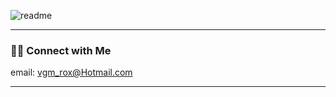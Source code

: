 ![readme](https://user-images.githubusercontent.com/103270117/179634888-a2692345-eeb1-48d0-9acd-789b4b0a0b23.png)

<hr>

<h3> 🤝🏻 Connect with Me </h3>

email: vgm_rox@Hotmail.com
</p>

<hr>



